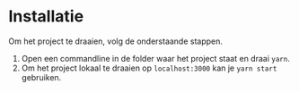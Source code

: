 # Installatie
Om het project te draaien, volg de onderstaande stappen.

1. Open een commandline in de folder waar het project staat en draai `yarn`.
2. Om het project lokaal te draaien op `localhost:3000` kan je `yarn start` gebruiken.

